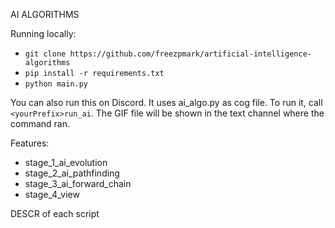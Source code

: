 AI ALGORITHMS
<Name>
<TEXT>

Running locally:
 - `git clone https://github.com/freezpmark/artificial-intelligence-algorithms`
 - `pip install -r requirements.txt`
 - `python main.py`

You can also run this on Discord. It uses ai_algo.py as cog file. To run it, call `<yourPrefix>run_ai`. The GIF file will be shown in the text channel where the command ran.

Features:
 - stage_1_ai_evolution
 - stage_2_ai_pathfinding
 - stage_3_ai_forward_chain
 - stage_4_view

DESCR of each script
